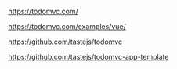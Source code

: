 https://todomvc.com/

https://todomvc.com/examples/vue/

https://github.com/tastejs/todomvc

https://github.com/tastejs/todomvc-app-template